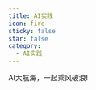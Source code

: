```yaml
---
title: AI实践
icon: fire
sticky: false
star: false
category:
  - AI实践
---
```

AI大航海，一起乘风破浪!
<Catalog />
